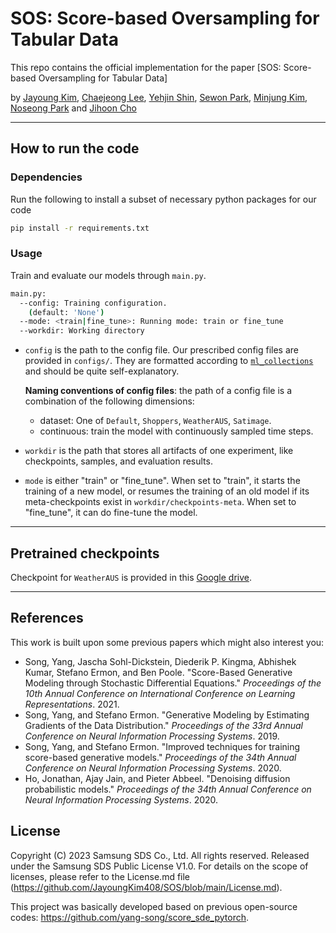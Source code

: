# SOS: Score-based Oversampling for Tabular Data


This repo contains the official implementation for the paper [SOS: Score-based Oversampling for Tabular Data]

by [Jayoung Kim](jayoung.kim@yonsei.ac.kr), [Chaejeong Lee](chaejeong_lee@yonsei.ac.kr), [Yehjin Shin](yehjin.shin@gmail.com), [Sewon Park](sw0413.park@samsung.com), [Minjung Kim](mj100.kim@samsung.com), [Noseong Park](noseong@yonsei.ac.kr) and [Jihoon Cho](jihoon1.cho@samsung.com)

--------------------

## How to run the code

### Dependencies

Run the following to install a subset of necessary python packages for our code
```sh
pip install -r requirements.txt
```

### Usage

Train and evaluate our models through `main.py`.

```sh
main.py:
  --config: Training configuration.
    (default: 'None')
  --mode: <train|fine_tune>: Running mode: train or fine_tune
  --workdir: Working directory
```

* `config` is the path to the config file. Our prescribed config files are provided in `configs/`. They are formatted according to [`ml_collections`](https://github.com/google/ml_collections) and should be quite self-explanatory.

  **Naming conventions of config files**: the path of a config file is a combination of the following dimensions:
  * dataset: One of `Default`, `Shoppers`, `WeatherAUS`, `Satimage`.
  * continuous: train the model with continuously sampled time steps. 

*  `workdir` is the path that stores all artifacts of one experiment, like checkpoints, samples, and evaluation results.

* `mode` is either "train" or "fine_tune". When set to "train", it starts the training of a new model, or resumes the training of an old model if its meta-checkpoints exist in `workdir/checkpoints-meta`. When set to "fine_tune", it can do fine-tune the model.

--------------------

## Pretrained checkpoints

Checkpoint for `WeatherAUS` is provided in this [Google drive](https://drive.google.com/drive/u/1/folders/0AHi5jmfSpr0VUk9PVA).


--------------------

## References

This work is built upon some previous papers which might also interest you:
* Song, Yang, Jascha Sohl-Dickstein, Diederik P. Kingma, Abhishek Kumar, Stefano Ermon, and Ben Poole. "Score-Based Generative Modeling through Stochastic Differential Equations." *Proceedings of the 10th Annual Conference on International Conference on Learning Representations*. 2021.
* Song, Yang, and Stefano Ermon. "Generative Modeling by Estimating Gradients of the Data Distribution." *Proceedings of the 33rd Annual Conference on Neural Information Processing Systems*. 2019.
* Song, Yang, and Stefano Ermon. "Improved techniques for training score-based generative models." *Proceedings of the 34th Annual Conference on Neural Information Processing Systems*. 2020.
* Ho, Jonathan, Ajay Jain, and Pieter Abbeel. "Denoising diffusion probabilistic models." *Proceedings of the 34th Annual Conference on Neural Information Processing Systems*. 2020.

## License

Copyright (C) 2023 Samsung SDS Co., Ltd. All rights reserved.
Released under the Samsung SDS Public License V1.0. 
For details on the scope of licenses, please refer to the License.md file (https://github.com/JayoungKim408/SOS/blob/main/License.md).

This project was basically developed based on previous open-source codes: https://github.com/yang-song/score_sde_pytorch.


